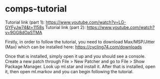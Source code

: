 # comps-tutorial

Tutorial link (part 1): https://www.youtube.com/watch?v=LG-GYFyJw74&t=1158s
Tutorial link (part 2): https://www.youtube.com/watch?v=9GG8dOaSTMA

Firstly, in order to follow the tutorial, you need to download Max/MSP/Jitter (Max) which can be installed here: https://cycling74.com/downloads

Once that is installed, simply open it up and you should see a console. Create a new patch through File > New Patcher and go to File > Show Package Manager. Look up ml.star and install it. After that is installed, open it, then open ml.markov and you can begin following the tutorial.
